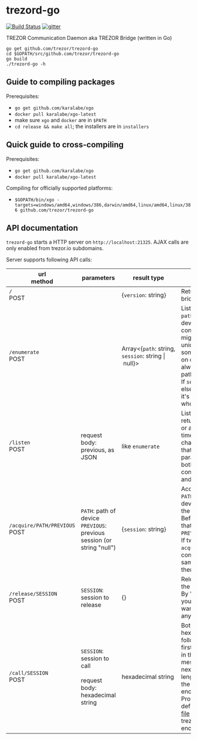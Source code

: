 # trezord-go

[![Build Status](https://travis-ci.org/trezor/trezord-go.svg?branch=master)](https://travis-ci.org/trezor/trezord-go) [![gitter](https://badges.gitter.im/trezor/community.svg)](https://gitter.im/trezor/community)

TREZOR Communication Daemon aka TREZOR Bridge (written in Go)

```
go get github.com/trezor/trezord-go
cd $GOPATH/src/github.com/trezor/trezord-go 
go build
./trezord-go -h
```

## Guide to compiling packages

Prerequisites:

* `go get github.com/karalabe/xgo`
* `docker pull karalabe/xgo-latest`
* make sure `xgo` and `docker` are in `$PATH`
* `cd release && make all`; the installers are in `installers`

## Quick guide to cross-compiling

Prerequisites:

* `go get github.com/karalabe/xgo`
* `docker pull karalabe/xgo-latest`

Compiling for officially supported platforms:

* `$GOPATH/bin/xgo -targets=windows/amd64,windows/386,darwin/amd64,linux/amd64,linux/386 github.com/trezor/trezord-go`

## API documentation

`trezord-go` starts a HTTP server on `http://localhost:21325`. AJAX calls are only enabled from trezor.io subdomains.

Server supports following API calls:

| url <br> method | parameters | result type | description |
|-------------|------------|-------------|-------------|
| `/` <br> POST | | {`version`:&nbsp;string} | Returns current version of bridge |
| `/enumerate` <br> POST | | Array&lt;{`path`:&nbsp;string, <br>`session`:&nbsp;string&nbsp;&#124;&nbsp;null}&gt; | Lists devices.<br>`path` uniquely defines device between more connected devices. It might or might not be unique over time; on some platform it changes, on others given USB port always returns the same path.<br>If `session` is null, nobody else is using the device; if it's string, it identifies who is using it. |
| `/listen` <br> POST | request body: previous, as JSON | like `enumerate` | Listen to changes and returns either on change or after 30 second timeout. Compares change from `previous` that is sent as a parameter. "Change" is both connecting/disconnecting and session change. |
| `/acquire/PATH/PREVIOUS` <br> POST | `PATH`: path of device<br>`PREVIOUS`: previous session (or string "null") | {`session`:&nbsp;string} | Acquires the device at `PATH`. By "acquiring" the device, you are claiming the device for yourself.<br>Before acquiring, checks that the current session is `PREVIOUS`.<br>If two applications call `acquire` on a newly connected device at the same time, only one of them succeed. |
| `/release/SESSION`<br>POST | `SESSION`: session to release | {} | Releases the device with the given session.<br>By "releasing" the device, you claim that you don't want to use the device anymore. |
| `/call/SESSION`<br>POST | `SESSION`: session to call<br><br>request body: hexadecimal string | hexadecimal string | Both input and output are hexadecimal, encoded in following way:<br>first 2 bytes (4 characters in the hexadecimal) is the message type<br>next 4 bytes (8 in hex) is length of the data<br>the rest is the actual encoded protobuf data.<br>Protobuf messages are defined in [this protobuf file](https://github.com/trezor/trezor-common/blob/master/protob/messages.proto) and the app, calling trezord, should encode/decode it itself. |


